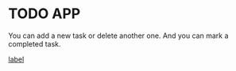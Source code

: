 # TODO APP
You can add a new task or delete another one. And you can mark a completed task.

[label](https://user-images.githubusercontent.com/90919011/222864155-397d9e72-3dcb-467f-9b8b-2c99d8fa4b60.mp4)